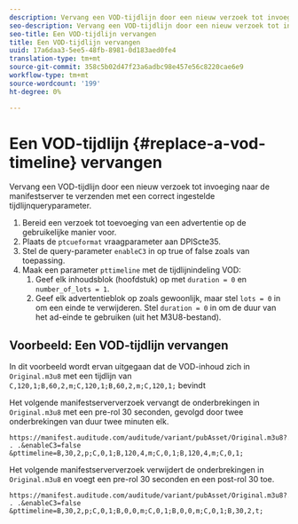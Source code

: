 ```yaml
---
description: Vervang een VOD-tijdlijn door een nieuw verzoek tot invoeging naar de manifestserver te verzenden met een correct ingestelde tijdlijnqueryparameter.
seo-description: Vervang een VOD-tijdlijn door een nieuw verzoek tot invoeging naar de manifestserver te verzenden met een correct ingestelde tijdlijnqueryparameter.
seo-title: Een VOD-tijdlijn vervangen
title: Een VOD-tijdlijn vervangen
uuid: 17a6daa3-5ee5-48fb-8981-0d183aed0fe4
translation-type: tm+mt
source-git-commit: 358c5b02d47f23a6adbc98e457e56c8220cae6e9
workflow-type: tm+mt
source-wordcount: '199'
ht-degree: 0%

---
```



# Een VOD-tijdlijn {#replace-a-vod-timeline} vervangen

Vervang een VOD-tijdlijn door een nieuw verzoek tot invoeging naar de manifestserver te verzenden met een correct ingestelde tijdlijnqueryparameter.

1. Bereid een verzoek tot toevoeging van een advertentie op de gebruikelijke manier voor.
1. Plaats de `ptcueformat` vraagparameter aan DPIScte35.
1. Stel de query-parameter `enableC3` in op true of false zoals van toepassing.
1. Maak een parameter `pttimeline` met de tijdlijnindeling VOD:
   1. Geef elk inhoudsblok (hoofdstuk) op met `duration = 0` en `number_of_lots = 1`.
   1. Geef elk advertentieblok op zoals gewoonlijk, maar stel `lots = 0` in om een einde te verwijderen. Stel `duration = 0` in om de duur van het ad-einde te gebruiken (uit het M3U8-bestand).

## Voorbeeld: Een VOD-tijdlijn vervangen

In dit voorbeeld wordt ervan uitgegaan dat de VOD-inhoud zich in `Original.m3u8` met een tijdlijn van `C,120,1;B,60,2,m;C,120,1;B,60,2,m;C,120,1;` bevindt

Het volgende manifestserververzoek vervangt de onderbrekingen in `Original.m3u8` met een pre-rol 30 seconden, gevolgd door twee onderbrekingen van duur twee minuten elk.

```
https://manifest.auditude.com/auditude/variant/pubAsset/Original.m3u8?. . .&enableC3=false 
&pttimeline=B,30,2,p;C,0,1;B,120,4,m;C,0,1;B,120,4,m;C,0,1;
```

Het volgende manifestserververzoek verwijdert de onderbrekingen in `Original.m3u8` en voegt een pre-rol 30 seconden en een post-rol 30 toe.

```
https://manifest.auditude.com/auditude/variant/pubAsset/Original.m3u8?. . .&enableC3=false 
&pttimeline=B,30,2,p;C,0,1;B,0,0,m;C,0,1;B,0,0,m;C,0,1;B,30,2,t;
```
